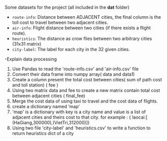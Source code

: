 Some datasets for the project (all included in the **dat** folder)
- `route-info`: Distance between ADJACENT cities, the final column is the toll cost to travel between two adjacent cities.
- `air-info`: Flight distance between two cities (if there exists a flight route).
- `heuristics`: The distance as crow flies between two arbitrary cities (31x31 matrix)
- `city-label`: The label for each city in the 32 given cities.

-Explain data processing
1. Use Pandas to read the 'route-info.csv' and 'air-info.csv' file
2. Convert their data frame into numpy array( data and data1)
3. Create a column present the total cost between cities( sum of path cost and toll station) ( fee ) 
4. Using two matrix data and fee to create a new matrix contain total cost between adjacent cities ( final_fee)
5. Merge the cost data of using taxi to travel and the cost data of flights.
6. create a dictionary named 'map'
7. 'map' is a dictionary with key is a city name and value is a list of adjacent cities and theirs cost to that city. 
for example : { laocai:[ (HaGiang,300000),(VietTri,312000)]}
8. Using two file 'city-label' and 'heuristics.csv' to write a function to return heuristics dict of a city
  
